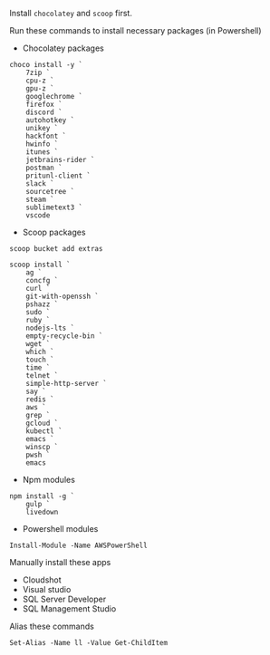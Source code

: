 Install `chocolatey` and `scoop` first.

Run these commands to install necessary packages (in Powershell)

* Chocolatey packages
```console
choco install -y `
    7zip `
    cpu-z `
    gpu-z `
    googlechrome `
    firefox `
    discord `
    autohotkey `
    unikey `
    hackfont `
    hwinfo `
    itunes `
    jetbrains-rider `
    postman `
    pritunl-client `
    slack `
    sourcetree `
    steam `
    sublimetext3 `
    vscode
```

* Scoop packages
```console
scoop bucket add extras

scoop install `
    ag `
    concfg `
    curl `
    git-with-openssh `
    pshazz `
    sudo `
    ruby `
    nodejs-lts `
    empty-recycle-bin `
    wget `
    which `
    touch `
    time `
    telnet `
    simple-http-server `
    say `
    redis `
    aws `
    grep `
    gcloud `
    kubectl `
    emacs `
    winscp `
    pwsh `
    emacs
```

* Npm modules
```
npm install -g `
    gulp `
    livedown
```

* Powershell modules
```
Install-Module -Name AWSPowerShell
```

Manually install these apps
* Cloudshot
* Visual studio
* SQL Server Developer
* SQL Management Studio

Alias these commands

```console
Set-Alias -Name ll -Value Get-ChildItem
```

